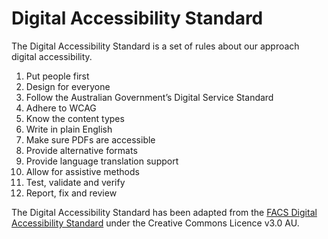# Digital Accessibility Standard

The Digital Accessibility Standard is a set of rules about our approach digital accessibility.

1. Put people first
1. Design for everyone
1. Follow the Australian Government’s Digital Service Standard
1. Adhere to WCAG
1. Know the content types
1. Write in plain English
1. Make sure PDFs are accessible
1. Provide alternative formats
1. Provide language translation support
1. Allow for assistive methods
1. Test, validate and verify
1. Report, fix and review

The Digital Accessibility Standard has been adapted from the [FACS Digital Accessibility Standard](https://www.facs.nsw.gov.au/site_information/accessibility/digital-accessibility-standard) under the Creative Commons Licence v3.0 AU.
